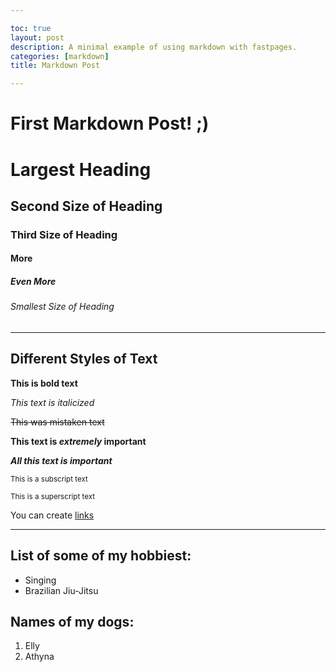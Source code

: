 ```yaml
---

toc: true
layout: post
description: A minimal example of using markdown with fastpages.
categories: [markdown]
title: Markdown Post

---
```

# First Markdown Post! ;)
 
     

# Largest Heading
## Second Size of Heading
### Third Size of Heading
####  More
##### Even More
###### Smallest Size of Heading


---


## Different Styles of Text
**This is bold text**

*This text is italicized*

~~This was mistaken text~~

**This text is _extremely_ important**

***All this text is important***

<sub>This is a subscript text</sub>

<sup>This is a superscript text</sup>

You can create [links](https://jesa06.github.io/andafp/)


---

## List of some of my hobbiest:

- Singing
- Brazilian Jiu-Jitsu

## Names of my dogs:

1. Elly
1. Athyna

